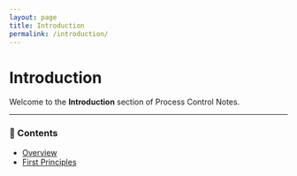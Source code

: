 ```yaml
---
layout: page
title: Introduction
permalink: /introduction/
---
```


# Introduction

Welcome to the **Introduction** section of Process Control Notes.  

---

### 📘 Contents
- [Overview](./OverviewNew.html)
- [First Principles](./first-principles.html)
